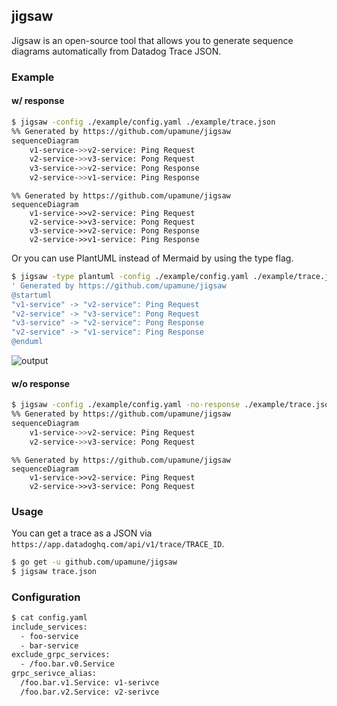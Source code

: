 ## jigsaw

Jigsaw is an open-source tool that allows you to generate sequence diagrams automatically from Datadog Trace JSON.

### Example

#### w/ response

```bash
$ jigsaw -config ./example/config.yaml ./example/trace.json
%% Generated by https://github.com/upamune/jigsaw
sequenceDiagram
    v1-service->>v2-service: Ping Request
    v2-service->>v3-service: Pong Request
    v3-service->>v2-service: Pong Response
    v2-service->>v1-service: Ping Response
```

```mermaid
%% Generated by https://github.com/upamune/jigsaw
sequenceDiagram
    v1-service->>v2-service: Ping Request
    v2-service->>v3-service: Pong Request
    v3-service->>v2-service: Pong Response
    v2-service->>v1-service: Ping Response
```

Or you can use PlantUML instead of Mermaid by using the type flag.

```bash
$ jigsaw -type plantuml -config ./example/config.yaml ./example/trace.json
' Generated by https://github.com/upamune/jigsaw
@startuml
"v1-service" -> "v2-service": Ping Request
"v2-service" -> "v3-service": Pong Request
"v3-service" -> "v2-service": Pong Response
"v2-service" -> "v1-service": Ping Response
@enduml
```

![output](https://user-images.githubusercontent.com/8219560/127803698-763b9343-5429-417a-89b9-492e88ed08ff.png)

#### w/o response

```bash
$ jigsaw -config ./example/config.yaml -no-response ./example/trace.json
%% Generated by https://github.com/upamune/jigsaw
sequenceDiagram
    v1-service->>v2-service: Ping Request
    v2-service->>v3-service: Pong Request
```

```mermaid
%% Generated by https://github.com/upamune/jigsaw
sequenceDiagram
    v1-service->>v2-service: Ping Request
    v2-service->>v3-service: Pong Request
```

### Usage

You can get a trace as a JSON via `https://app.datadoghq.com/api/v1/trace/TRACE_ID`.

```bash
$ go get -u github.com/upamune/jigsaw
$ jigsaw trace.json
```

### Configuration

```bash
$ cat config.yaml
include_services:
  - foo-service
  - bar-service
exclude_grpc_services:
  - /foo.bar.v0.Service
grpc_serivce_alias:
  /foo.bar.v1.Service: v1-serivce
  /foo.bar.v2.Service: v2-serivce
```
